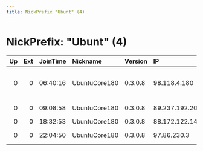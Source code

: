 ```yaml
---
title: NickPrefix "Ubunt" (4)
---
```


# NickPrefix: "Ubunt" (4)

|   Up |   Ext | JoinTime   | Nickname      | Version   | IP             | AS                                      | CC   |   ORp |   Dirp | OS    | Contact   |   eFamMembers |
|-----:|------:|:-----------|:--------------|:----------|:---------------|:----------------------------------------|:-----|------:|-------:|:------|:----------|--------------:|
|    0 |     0 | 06:40:16   | UbuntuCore180 | 0.3.0.8   | 98.118.4.180   | MCI Communications Services, Inc. d/b/a | us   | 46825 |      0 | Linux | None      |             1 |
|    0 |     0 | 09:08:58   | UbuntuCore180 | 0.3.0.8   | 89.237.192.202 | OJSC Kyrgyztelecom                      | kg   | 33745 |      0 | Linux | None      |             1 |
|    0 |     0 | 18:32:53   | UbuntuCore180 | 0.3.0.8   | 88.172.122.146 | Free SAS                                | fr   | 38423 |      0 | Linux | None      |             1 |
|    0 |     0 | 22:04:50   | UbuntuCore180 | 0.3.0.8   | 97.86.230.3    | Charter Communications                  | us   | 43093 |      0 | Linux | None      |             1 |

